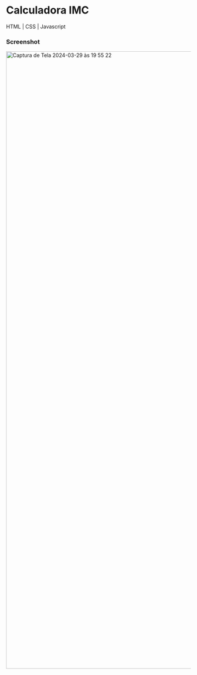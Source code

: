 # Calculadora IMC
HTML | CSS | Javascript

### Screenshot

<img width="1680" alt="Captura de Tela 2024-03-29 às 19 55 22" src="https://github.com/WillMUNHOZ/Calculadora-IMC/assets/124317496/b3535ef8-d82d-42b5-996c-037ff66d1c82">
